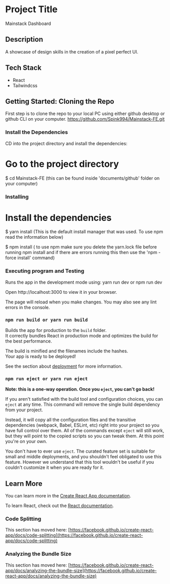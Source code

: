 # Project Title

Mainstack Dashboard

## Description

A showcase of design skills in the creation of a pixel perfect UI.

## Tech Stack

- React
- Tailwindcss

## Getting Started: Cloning the Repo

First step is to clone the repo to your local PC using either github desktop or github CLI on your computer.
https://github.com/Spink994/Mainstack-FE.git

### Install the Dependencies

CD into the project directory and install the dependencies:

# Go to the project directory

$ cd Mainstack-FE (this can be found inside 'documents/github' folder on your computer)

### Installing

# Install the dependencies

$ yarn install (This is the default install manager that was used. To use npm read the information below)

$ npm install ( to use npm make sure you delete the yarn.lock file before running npm install and if there are errors running this then use the 'npm -force install' command)

### Executing program and Testing

Runs the app in the development mode using:
yarn run dev or npm run dev

Open http://localhost:3000 to view it in your browser.

The page will reload when you make changes.
You may also see any lint errors in the console.

### `npm run build or yarn run build`

Builds the app for production to the `build` folder.\
It correctly bundles React in production mode and optimizes the build for the best performance.

The build is minified and the filenames include the hashes.\
Your app is ready to be deployed!

See the section about [deployment](https://facebook.github.io/create-react-app/docs/deployment) for more information.

### `npm run eject or yarn run eject`

**Note: this is a one-way operation. Once you `eject`, you can't go back!**

If you aren't satisfied with the build tool and configuration choices, you can `eject` at any time. This command will remove the single build dependency from your project.

Instead, it will copy all the configuration files and the transitive dependencies (webpack, Babel, ESLint, etc) right into your project so you have full control over them. All of the commands except `eject` will still work, but they will point to the copied scripts so you can tweak them. At this point you're on your own.

You don't have to ever use `eject`. The curated feature set is suitable for small and middle deployments, and you shouldn't feel obligated to use this feature. However we understand that this tool wouldn't be useful if you couldn't customize it when you are ready for it.

## Learn More

You can learn more in the [Create React App documentation](https://facebook.github.io/create-react-app/docs/getting-started).

To learn React, check out the [React documentation](https://reactjs.org/).

### Code Splitting

This section has moved here: [https://facebook.github.io/create-react-app/docs/code-splitting](https://facebook.github.io/create-react-app/docs/code-splitting)

### Analyzing the Bundle Size

This section has moved here: [https://facebook.github.io/create-react-app/docs/analyzing-the-bundle-size](https://facebook.github.io/create-react-app/docs/analyzing-the-bundle-size)

```

```
